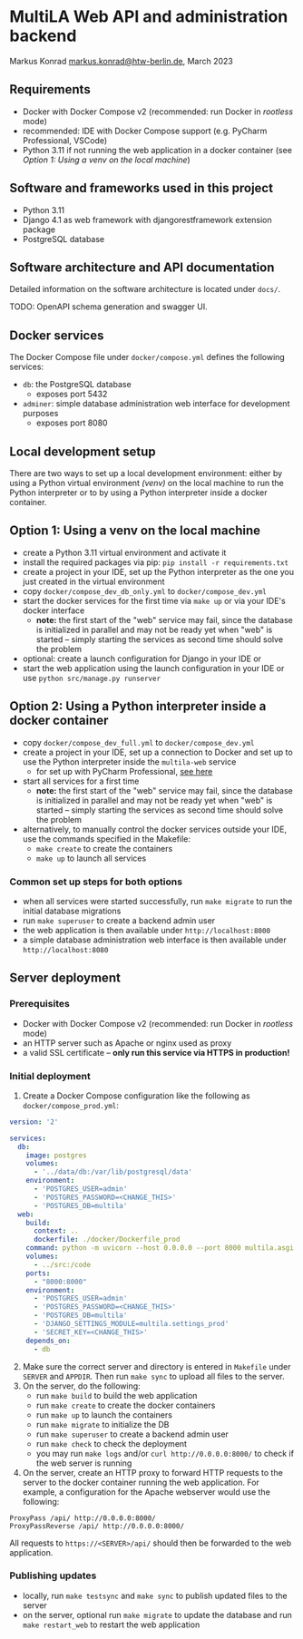# MultiLA Web API and administration backend

Markus Konrad <markus.konrad@htw-berlin.de>, March 2023

## Requirements

- Docker with Docker Compose v2 (recommended: run Docker in *rootless* mode)
- recommended: IDE with Docker Compose support (e.g. PyCharm Professional, VSCode)
- Python 3.11 if not running the web application in a docker container
  (see *Option 1: Using a venv on the local machine*)

## Software and frameworks used in this project

- Python 3.11
- Django 4.1 as web framework with djangorestframework extension package 
- PostgreSQL database

## Software architecture and API documentation

Detailed information on the software architecture is located under `docs/`.

TODO: OpenAPI schema generation and swagger UI.

## Docker services

The Docker Compose file under `docker/compose.yml` defines the following services:

- `db`: the PostgreSQL database
  - exposes port 5432
- `adminer`: simple database administration web interface for development purposes
  - exposes port 8080

## Local development setup

There are two ways to set up a local development environment: either by using a Python virtual environment *(venv)*
on the local machine to run the Python interpreter or to by using a Python interpreter inside a docker container.

## Option 1: Using a venv on the local machine

- create a Python 3.11 virtual environment and activate it
- install the required packages via pip: `pip install -r requirements.txt`
- create a project in your IDE, set up the Python interpreter as the one you just created in the virtual environment
- copy `docker/compose_dev_db_only.yml` to `docker/compose_dev.yml`
- start the docker services for the first time via `make up` or via your IDE's docker interface
  - **note:** the first start of the "web" service may fail, since the database is initialized in parallel and may not
    be ready yet when "web" is started – simply starting the services as second time should solve the problem
- optional: create a launch configuration for Django in your IDE or
- start the web application using the launch configuration in your IDE or use `python src/manage.py runserver`

## Option 2: Using a Python interpreter inside a docker container

- copy `docker/compose_dev_full.yml` to `docker/compose_dev.yml`
- create a project in your IDE, set up a connection to Docker and set up to use the Python interpreter inside the
  `multila-web` service 
  - for set up with PyCharm Professional,
   [see here](https://www.jetbrains.com/help/pycharm/using-docker-compose-as-a-remote-interpreter.html)
- start all services for a first time
  - **note:** the first start of the "web" service may fail, since the database is initialized in parallel and may not
    be ready yet when "web" is started – simply starting the services as second time should solve the problem
- alternatively, to manually control the docker services outside your IDE, use the commands specified in the Makefile:
  - `make create` to create the containers
  - `make up` to launch all services

### Common set up steps for both options

- when all services were started successfully, run `make migrate` to run the initial database migrations
- run `make superuser` to create a backend admin user
- the web application is then available under `http://localhost:8000`
- a simple database administration web interface is then available under `http://localhost:8080`

## Server deployment

### Prerequisites

- Docker with Docker Compose v2 (recommended: run Docker in *rootless* mode)
- an HTTP server such as Apache or nginx used as proxy
- a valid SSL certificate – **only run this service via HTTPS in production!**

### Initial deployment

1. Create a Docker Compose configuration like the following as `docker/compose_prod.yml`: 

```yaml
version: '2'

services:
  db:
    image: postgres
    volumes:
      - '../data/db:/var/lib/postgresql/data'
    environment:
      - 'POSTGRES_USER=admin'
      - 'POSTGRES_PASSWORD=<CHANGE_THIS>'
      - 'POSTGRES_DB=multila'
  web:
    build:
      context: ..
      dockerfile: ./docker/Dockerfile_prod
    command: python -m uvicorn --host 0.0.0.0 --port 8000 multila.asgi:application
    volumes:
      - ../src:/code
    ports:
      - "8000:8000"
    environment:
      - 'POSTGRES_USER=admin'
      - 'POSTGRES_PASSWORD=<CHANGE_THIS>'
      - 'POSTGRES_DB=multila'
      - 'DJANGO_SETTINGS_MODULE=multila.settings_prod'
      - 'SECRET_KEY=<CHANGE_THIS>'
    depends_on:
      - db
```

2. Make sure the correct server and directory is entered in `Makefile` under `SERVER` and `APPDIR`. Then run
   `make sync` to upload all files to the server.
3. On the server, do the following:
   - run `make build` to build the web application
   - run `make create` to create the docker containers
   - run `make up` to launch the containers
   - run `make migrate` to initialize the DB
   - run `make superuser` to create a backend admin user
   - run `make check` to check the deployment
   - you may run `make logs` and/or `curl http://0.0.0.0:8000/` to check if the web server is running
4. On the server, create an HTTP proxy to forward HTTP requests to the server to the docker container running the web
   application. For example, a configuration for the Apache webserver would use the following: 

```
ProxyPass /api/ http://0.0.0.0:8000/
ProxyPassReverse /api/ http://0.0.0.0:8000/
```

All requests to `https://<SERVER>/api/` should then be forwarded to the web application.

### Publishing updates

- locally, run `make testsync` and `make sync` to publish updated files to the server
- on the server, optional run `make migrate` to update the database and run `make restart_web` to restart the web
  application
